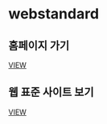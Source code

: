 # webstandard


<h2>홈페이지 가기</h2>
<a href="http://kiy620.dothome.co.kr/">VIEW</a>
                    

<h2>웹 표준 사이트 보기</h2>
<a href="https://inystardust.github.io/webstandard/">VIEW</a>
